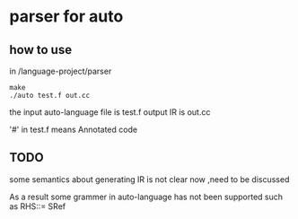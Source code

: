 # parser for auto

## how to use

in /language-project/parser

```
make
./auto test.f out.cc
```

the input auto-language file is test.f
output IR is out.cc

'#' in test.f means Annotated code

## TODO
some semantics about generating IR is not clear now ,need to be discussed

As a result some grammer in auto-language has not been supported such as RHS::= SRef

